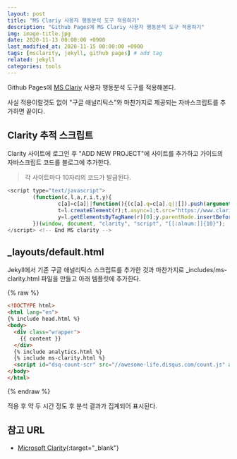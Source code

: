```yaml
---
layout: post
title: "MS Clariy 사용자 행동분석 도구 적용하기"
description: "Github Pages에 MS Clariy 사용자 행동분석 도구 적용하기"
img: image-title.jpg
date: 2020-11-13 00:00:00 +0900
last_modified_at: 2020-11-15 00:00:00 +0900
tags: [msclarity, jekyll, github pages] # add tag
related: jekyll
categories: tools
---
```


Github Pages에 [MS Clariy](https://clarity.microsoft.com) 사용자 행동분석 도구를 적용해본다.   

사실 적용이랄것도 없이 "구글 애널리틱스"와 마찬가지로 제공되는 자바스크립트를 추가하면 끝이다. 

<!--more--> 
## Clarity 추적 스크립트 

Clarity 사이트에 로그인 후 "ADD NEW PROJECT"에 사이트를 추가하고 가이드의 자바스크립트 코드를 블로그에 추가한다. 

> 각 사이트마다 10자리의 코드가 발급된다. 

```javascript
<script type="text/javascript">
        (function(c,l,a,r,i,t,y){
                c[a]=c[a]||function(){(c[a].q=c[a].q||[]).push(arguments)};
                t=l.createElement(r);t.async=1;t.src="https://www.clarity.ms/tag/"+i;
                y=l.getElementsByTagName(r)[0];y.parentNode.insertBefore(t,y);
        })(window, document, "clarity", "script", "[[:alnum:]]{10}");
</script> <!-- End MS clarity -->
```

## _layouts/default.html 

Jekyll에서 기존 구글 애널리틱스 스크립트를 추가한 것과 마찬가지로 _includes/ms-clarity.html 파일을 만들고 아래 템플릿에 추가한다. 

{% raw %}
```html
<!DOCTYPE html>
<html lang="en">
{% include head.html %}
<body>
  <div class="wrapper">
    {{ content }}
  </div>
  {% include analytics.html %}
  {% include ms-clarity.html %}
  <script id="dsq-count-scr" src="//awesome-life.disqus.com/count.js" async></script>
</body>
</html>
```
{% endraw %}

적용 후 약 두 시간 정도 후 분석 결과가 집계되어 표시된다. 

## 참고 URL
- [Microsoft Clarity](https://clarity.microsoft.com){:target="_blank"}
